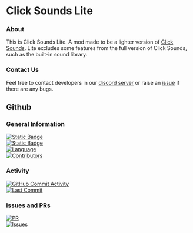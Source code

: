# Click Sounds Lite

### About
This is Click Sounds Lite. A mod made to be a lighter version of [Click Sounds](https://github.com/clicksounds/geode-clicksound).
Lite excludes some features from the full version of Click Sounds, such as the built-in sound library.

### Contact Us
Feel free to contact developers in our [discord server](https://discord.gg/RwbRP8ADdc) or raise an [issue](https://github.com/clicksounds/geode-clicksoundslite/issues) if there are any bugs. 

## Github

### General Information
[![Static Badge](https://img.shields.io/badge/status-in_development-white)]()\
[![Static Badge](https://img.shields.io/badge/version-v1.0.9-white)]()\
[![Language](https://img.shields.io/badge/languages-C++,_CMake-white)](https://isocpp.org/)\
[![Contributors](https://img.shields.io/github/contributors/clicksounds/geode-clicksoundslite?color=white)](https://github.com/clicksounds/geode-clicksoundslite/graphs/contributors)


### Activity

[![GitHub Commit Activity](https://img.shields.io/github/commit-activity/m/clicksounds/geode-clicksoundslite?color=white)](https://github.com/clicksounds/geode-clicksoundslite/commits/)\
[![Last Commit](https://img.shields.io/github/last-commit/clicksounds/geode-clicksoundslite?color=white)](https://github.com/clicksounds/geode-clicksoundslite/commits/)

### Issues and PRs
[![PR](https://img.shields.io/github/issues-pr/clicksounds/geode-clicksoundslite?color=white)](https://github.com/clicksounds/geode-clicksoundslite/pulls)\
[![Issues](https://img.shields.io/github/issues/clicksounds/geode-clicksoundslite?color=white)](https://github.com/clicksounds/geode-clicksoundslite/issues)
